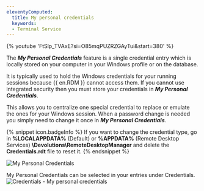 ```yaml
---
eleventyComputed:
  title: My personal credentials
  keywords:
  - Terminal Service
---
```

{% youtube 'FtSlp_TVAxE?si=O85mqPUZRZGAyTui&amp;start=380' %}

The ***My Personal Credentials*** feature is a single credential entry which is locally stored on your computer in your Windows profile or on the database.

It is typically used to hold the Windows credentials for your running sessions because {{ en.RDM }} cannot access them. If you cannot use integrated security then you must store your credentials in ***My Personal Credentials***.

This allows you to centralize one special credential to replace or emulate the ones for your Windows session. When a password change is needed you simply need to change it once in ***My Personal Credentials***.

{% snippet icon.badgeInfo %}
If you want to change the credential type, go in **%LOCALAPPDATA%** (Default) or **%APPDATA%** (Remote Desktop Services)
**\Devolutions\RemoteDesktopManager** and delete the **Credentials.rdt** file to reset it.
{% endsnippet %}

![My Personal Credentials](https://cdnweb.devolutions.net/docs/docs_en_rdm_windows_clip10269.png)

My Personal Credentials can be selected in your entries under Credentials.
![Credentials - My personal credentials](https://cdnweb.devolutions.net/docs/docs_en_rdm_windows_clip11293.png)
